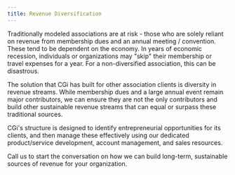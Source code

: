 ```yaml
---
title: Revenue Diversification
---
```


Traditionally modeled associations are at risk - those who are solely reliant on revenue from membership dues and an annual meeting / convention. These tend to be dependent on the economy. In years of
economic recession, individuals or organizations may "skip" their membership or travel expenses for a
year. For a non-diversified association, this can be disastrous.

The solution that CGi has built for other association clients is diversity in revenue streams. While
membership dues and a large annual event remain major contributors, we can ensure they are not the
only contributors and build other sustainable revenue streams that can equal or surpass these traditional
sources.

CGi's structure is designed to identify entrepreneurial opportunities for its clients, and then manage
these effectively using our dedicated product/service development, account management, and sales
resources.

Call us to start the conversation on how we can build long-term, sustainable sources of revenue for your organization.